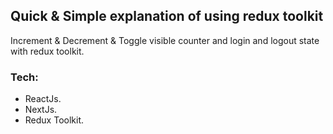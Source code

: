 ## Quick & Simple explanation of using redux toolkit

Increment & Decrement & Toggle visible counter and login and logout state with redux toolkit.

### Tech:

- ReactJs.
- NextJs.
- Redux Toolkit.
